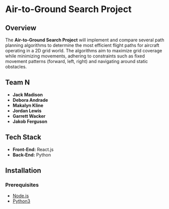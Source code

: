 # Air-to-Ground Search Project

## Overview
The **Air-to-Ground Search Project** will implement and compare several path planning algorithms to determine the most efficient flight paths for aircraft operating in a 2D grid world. The algorithms aim to maximize grid coverage while minimizing movements, adhering to constraints such as fixed movement patterns (forward, left, right) and navigating around static obstacles.

## Team N
- **Jack Madison**
- **Debora Andrade**
- **Makalyn Kline**
- **Jordan Lewis**
- **Garrett Wacker**
- **Jakob Ferguson**

## Tech Stack
- **Front-End:** React.js
- **Back-End:** Python

## Installation

### Prerequisites
- [Node.js](https://nodejs.org/en/)
- [Python3](https://www.python.org/)

